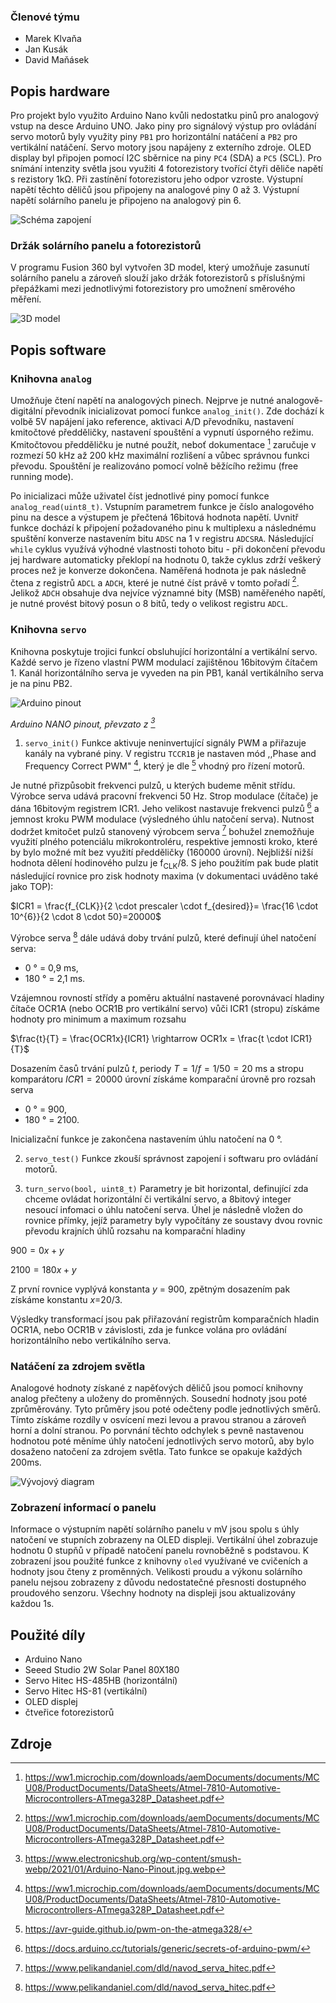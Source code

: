 ### Členové týmu

- Marek Klvaňa
- Jan Kusák
- David Maňásek

## Popis hardware

Pro projekt bylo využito Arduino Nano kvůli nedostatku pinů pro analogový vstup na desce Arduino UNO. Jako piny pro signálový výstup pro ovládání servo motorů byly využity piny `PB1` pro horizontální natáčení a `PB2` pro vertikální natáčení. Servo motory jsou napájeny z externího zdroje. OLED display byl připojen pomocí I2C sběrnice na piny `PC4` (SDA) a `PC5` (SCL). Pro snímání intenzity světla jsou využiti 4 fotorezistory tvořící čtyři děliče napětí s rezistory 1kΩ. Při zastínění fotorezistoru jeho odpor vzroste. Výstupní napětí těchto děličů jsou připojeny na analogové piny 0 až 3. Výstupní napětí solárního panelu je připojeno na analogový pin 6.

![Schéma zapojení](./img/schema.png)

### Držák solárního panelu a fotorezistorů
V programu Fusion 360 byl vytvořen 3D model, který umožňuje zasunutí solárního panelu a zároveň slouží jako držák fotorezistorů s příslušnými přepážkami mezi jednotlivými fotorezistory pro umožnení směrového měření.

![3D model](./img/3D_model.png)


## Popis software
### Knihovna `analog`
Umožňuje čtení napětí na analogových pinech. Nejprve je nutné analogově-digitální převodník inicializovat pomocí funkce `analog_init()`. Zde dochází k volbě 5V napájení jako reference, aktivaci A/D převodníku, nastavení kmitočtové předděličky, nastavení spouštění a vypnutí úsporného režimu. Kmitočtovou předděličku je nutné použít, neboť dokumentace [^1] zaručuje v rozmezí 50 kHz až 200 kHz maximální rozlišení a vůbec správnou funkci převodu. Spouštění je realizováno pomocí volně běžícího režimu (free running mode).

Po inicializaci může uživatel číst jednotlivé piny pomocí funkce `analog_read(uint8_t)`. Vstupním parametrem funkce je číslo analogového pinu na desce a výstupem je přečtená 16bitová hodnota napětí. Uvnitř funkce dochází k připojení požadovaného pinu k multiplexu a následnému spuštění konverze nastavením bitu `ADSC` na 1 v registru `ADCSRA`. Následující `while` cyklus využívá výhodné vlastnosti tohoto bitu - při dokončení převodu jej hardware automaticky překlopí na hodnotu 0, takže cyklus zdrží veškerý proces než je konverze dokončena. Naměřená hodnota je pak následně čtena z registrů `ADCL` a `ADCH`, které je nutné číst právě v tomto pořadí [^1]. Jelikož `ADCH` obsahuje dva nejvíce významné bity (MSB) naměřeného napětí, je nutné provést bitový posun o 8 bitů, tedy o velikost registru `ADCL`. 

### Knihovna `servo`
Knihovna poskytuje trojici funkcí obsluhující horizontální a vertikální servo. Každé servo je řízeno vlastní PWM modulací zajištěnou 16bitovým čítačem 1. Kanál horizontálního serva je vyveden na pin PB1, kanál vertikálního serva je na pinu PB2.

![Arduino pinout](https://www.electronicshub.org/wp-content/smush-webp/2021/01/Arduino-Nano-Pinout.jpg.webp)

*Arduino NANO pinout, převzato z [^2]*

1. `servo_init()` 
Funkce aktivuje neninvertující signály PWM a přiřazuje kanály na vybrané piny. V registru `TCCR1B` je nastaven mód ,,Phase and Frequency Correct PWM" [^1], který je dle [^3] vhodný pro řízení motorů. 

Je nutné přizpůsobit frekvenci pulzů, u kterých budeme měnit střídu. Výrobce serva udává pracovní frekvenci 50 Hz. Strop modulace (čítače) je dána 16bitovým registrem ICR1. Jeho velikost nastavuje frekvenci pulzů [^4] a jemnost kroku PWM modulace (výsledného úhlu natočení serva). Nutnost dodržet kmitočet pulzů stanovený výrobcem serva [^5] bohužel znemožňuje využití plného potenciálu mikrokontroléru, respektive jemnosti kroko, které by bylo možné mít bez využití předděličky (160000 úrovní). Nejbližší nižší hodnota dělení hodinového pulzu je f<sub>CLK</sub>/8. S jeho použitím pak bude platit následující rovnice pro zisk hodnoty maxima (v dokumentaci uváděno také jako TOP):

$ICR1 = \frac{f_{CLK}}{2 \cdot prescaler \cdot f_{desired}}= \frac{16 \cdot 10^{6}}{2 \cdot 8 \cdot 50}=20000$

Výrobce serva [^5] dále udává doby trvání pulzů, které definují úhel natočení serva:
- 0 ° = 0,9 ms,
- 180 ° = 2,1 ms.

Vzájemnou rovností střídy a poměru aktuální nastavené porovnávací hladiny čítače OCR1A (nebo OCR1B pro vertikální servo) vůči ICR1 (stropu) získáme hodnoty pro minimum a maximum rozsahu


$\frac{t}{T} = \frac{OCR1x}{ICR1} \rightarrow OCR1x = \frac{t \cdot ICR1}{T}$

Dosazením časů trvání pulzů $t$, periody $T = 1/f = 1/50 = 20$ ms a stropu komparátoru $ICR1 = 20000$ úrovní získáme komparační úrovně pro rozsah serva

- 0 ° = 900,
- 180 ° = 2100.

Inicializační funkce je zakončena nastavením úhlu natočení na 0 °.

2. `servo_test()`
Funkce zkouší správnost zapojení i softwaru pro ovládání motorů.

3. `turn_servo(bool, uint8_t)`
Parametry je bit horizontal, definující zda chceme ovládat horizontální či vertikální servo, a 8bitový integer nesoucí infomaci o úhlu natočení serva. Úhel je následně vložen do rovnice přímky, jejíž parametry byly vypočítány ze soustavy dvou rovnic převodu krajních úhlů rozsahu na komparační hladiny


$900 = 0x + y$

$2100 = 180x + y$

Z první rovnice vyplývá konstanta <i>y</i> = 900, zpětným dosazením pak získáme konstantu <i>x</i>=20/3. 

Výsledky transformací jsou pak přiřazování registrům komparačních hladin OCR1A, nebo OCR1B v závislosti, zda je funkce volána pro ovládání horizontálního nebo vertikálního serva. 

### Natáčení za zdrojem světla

Analogové hodnoty získané z napěťových děličů jsou pomocí knihovny analog přečteny a uloženy do proměnných. Sousední hodnoty jsou poté zprůměrovány. Tyto průměry jsou poté odečteny podle jednotlivých směrů. Tímto získáme rozdíly v osvícení mezi levou a pravou stranou a zároveň horní a dolní stranou. Po porvnání těchto odchylek s pevně nastavenou hodnotou poté měníme úhly natočení jednotlivých servo motorů, aby bylo dosaženo natočení za zdrojem světla. Tato funkce se opakuje každých 200ms.

![Vývojový diagram](./img/nataceni.png)

### Zobrazení informací o panelu

Informace o výstupním napětí solárního panelu v mV jsou spolu s úhly natočení ve stupních zobrazeny na OLED displeji. Vertikální úhel zobrazuje hodnotu 0 stupňů v případě natočení panelu rovnoběžně s podstavou. K zobrazení jsou použité funkce z knihovny `oled` využívané ve cvičeních a hodnoty jsou čteny z proměnných. Velikosti proudu a výkonu solárního panelu nejsou zobrazeny z důvodu nedostatečné přesnosti dostupného proudového senzoru. Všechny hodnoty na displeji jsou aktualizovány každou 1s.


## Použité díly
- Arduino Nano
- Seeed Studio 2W Solar Panel 80X180  
- Servo Hitec HS-485HB (horizontální)
- Servo Hitec HS-81 (vertikální)
- OLED displej
- čtveřice fotorezistorů 


## Zdroje 
[^1]: https://ww1.microchip.com/downloads/aemDocuments/documents/MCU08/ProductDocuments/DataSheets/Atmel-7810-Automotive-Microcontrollers-ATmega328P_Datasheet.pdf
[^2]: https://www.electronicshub.org/wp-content/smush-webp/2021/01/Arduino-Nano-Pinout.jpg.webp
[^3]: https://avr-guide.github.io/pwm-on-the-atmega328/
[^4]: https://docs.arduino.cc/tutorials/generic/secrets-of-arduino-pwm/
[^5]: https://www.pelikandaniel.com/dld/navod_serva_hitec.pdf
 




